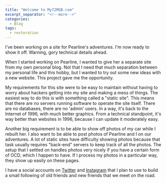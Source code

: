 ```yaml
---
title: "Welcome to My72MGB.com"
excerpt_separator: "<!--more-->"
categories:
  - Blog
tags: 
  - restoration
---
```


I've been working on a site for Pearline's adventures. I'm now ready to show it off. Warning, gory technical details ahead.

<!--more-->

When I started working on Pearline, I wanted to give her a separate site from my own personal blog. Not that I 
need that much separation between my personal life and this hobby, but I wanted to try out some new ideas with
a new website. This project gave me the opportunity.

My requirements for this site were to be easy to maintain without having to worry about hackers getting into my
site and making a mess of things. The easiest way to do this is with something called a "static site". This means
that there are no servers running software to operate the site itself. There are no databases, there are no 
'admin' users. In a way, it's back to the Internet of 1996, with much better graphics. From a technical standpoint,
it's way better than websites in 1996, because I can update it moderately easy.

Another big requirement is to be able to show off photos of my car while I rebuilt her. I also want to be able to
post photos of Pearline and I on our adventures. A lot of static sites have difficulty showing photos because that
task usually requires "back-end" servers to keep track of all the photos. The setup that I settled on handles 
photos very nicely if you have a certain form of OCD, which I happen to have. If I process my photos in a particular
way, they show up easily on these pages.

I have a social accounts on [Twitter](https://twitter.com/my1972mgb) and [Instagram](https://www.instagram.com/my72mgb/) 
that I plan to use to build a small following of old friends and new friends that we meet on the road.